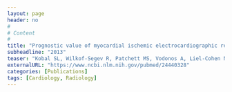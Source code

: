 ```yaml
---
layout: page
header: no
#
# Content
#
title: "Prognostic value of myocardial ischemic electrocardiographic response in patients with normal stress echocardiographic study."
subheadline: "2013"
teaser: "Kobal SL, Wilkof-Segev R, Patchett MS, Vodonos A, Liel-Cohen N, Novack V, Bangalore S, Siegel RJ."
externalURL: "https://www.ncbi.nlm.nih.gov/pubmed/24440328"
categories: [Publications]
tags: [Cardiology, Radiology]
---
```

